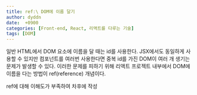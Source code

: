 ```yaml
---
title: ref:\ DOM에 이름 달기
author: dyddn
date:  +0900
categories: [Front-end, React, 리액트를 다루는 기술]
tags: [DOM]
---
```


일반 HTML에서 DOM 요소에 이름을 달 때는 id를 사용한다. JSX에서도 동일하게 사용할 수 있지만 컴포넌트를 여러번 사용한다면 중복 id를 가진 DOM이 여러 개 생기는 문제가 발생할 수 있다. 이러한 문제를 피하기 위해 리액트 프로젝트 내부에서 DOM에 이름을 다는 방법이 ref(reference) 개념이다.

ref에 대해 이해도가 부족하여 차후에 작성